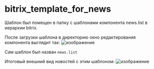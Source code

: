 # bitrix_template_for_news

Шаблон был помещен в папку с шаблонами компонента news.list в иерархии bitrix.

После загрузки шаблона в директорию окно редактирования компонента выглядит так:
![изображение](https://github.com/user-attachments/assets/df14306d-cf8e-4941-992d-b6716c81775f)

Сам шаблон был назван `news.list`

Итоговый внешний вид новостей с этим шаблоном:
![изображение](https://github.com/user-attachments/assets/77cba532-a90a-4953-a1f7-fbd670c700cb)

